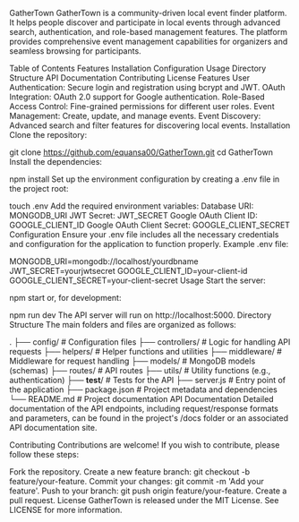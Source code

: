 GatherTown
GatherTown is a community-driven local event finder platform. It helps people discover and participate in local events through advanced search, authentication, and role-based management features. The platform provides comprehensive event management capabilities for organizers and seamless browsing for participants.

Table of Contents
Features
Installation
Configuration
Usage
Directory Structure
API Documentation
Contributing
License
Features
User Authentication: Secure login and registration using bcrypt and JWT.
OAuth Integration: OAuth 2.0 support for Google authentication.
Role-Based Access Control: Fine-grained permissions for different user roles.
Event Management: Create, update, and manage events.
Event Discovery: Advanced search and filter features for discovering local events.
Installation
Clone the repository:

git clone https://github.com/equansa00/GatherTown.git
cd GatherTown
Install the dependencies:

npm install
Set up the environment configuration by creating a .env file in the project root:

touch .env
Add the required environment variables:
Database URI: MONGODB_URI
JWT Secret: JWT_SECRET
Google OAuth Client ID: GOOGLE_CLIENT_ID
Google OAuth Client Secret: GOOGLE_CLIENT_SECRET
Configuration
Ensure your .env file includes all the necessary credentials and configuration for the application to function properly. Example .env file:


MONGODB_URI=mongodb://localhost/yourdbname
JWT_SECRET=yourjwtsecret
GOOGLE_CLIENT_ID=your-client-id
GOOGLE_CLIENT_SECRET=your-client-secret
Usage
Start the server:

npm start
or, for development:

npm run dev
The API server will run on http://localhost:5000.
Directory Structure
The main folders and files are organized as follows:

.
├── config/               # Configuration files
├── controllers/          # Logic for handling API requests
├── helpers/              # Helper functions and utilities
├── middleware/           # Middleware for request handling
├── models/               # MongoDB models (schemas)
├── routes/               # API routes
├── utils/                # Utility functions (e.g., authentication)
├── __test__/             # Tests for the API
├── server.js             # Entry point of the application
├── package.json          # Project metadata and dependencies
└── README.md             # Project documentation
API Documentation
Detailed documentation of the API endpoints, including request/response formats and parameters, can be found in the project's /docs folder or an associated API documentation site.

Contributing
Contributions are welcome! If you wish to contribute, please follow these steps:

Fork the repository.
Create a new feature branch: git checkout -b feature/your-feature.
Commit your changes: git commit -m 'Add your feature'.
Push to your branch: git push origin feature/your-feature.
Create a pull request.
License
GatherTown is released under the MIT License. See LICENSE for more information.
